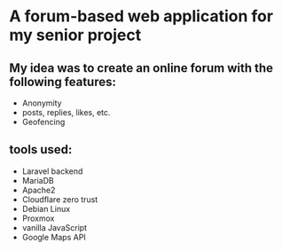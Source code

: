 # A forum-based web application for my senior project

## My idea was to create an online forum with the following features:
- Anonymity
- posts, replies, likes, etc.
- Geofencing

## tools used:
- Laravel backend
- MariaDB
- Apache2
- Cloudflare zero trust
- Debian Linux
- Proxmox
- vanilla JavaScript
- Google Maps API